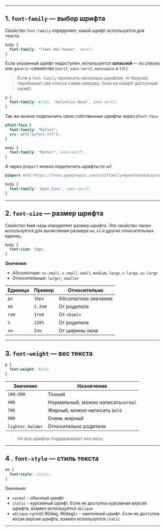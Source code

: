 
---
## 1. `font-family` — выбор шрифта

Свойство `font-family` определяет, какой шрифт используется для текста.

```css
body {
  font-family: "Times New Roman", serif;
}
```

 Если указанный шрифт недоступен, используется **запасной** — из списка или `generic`-семейства (`serif`, `sans-serif`, `monospace` и т.п.)

>Если в `font-family` прописать несколько шрифтов. то браузер перебирает сей список слева направо, пока не найдёт доступный шрифт.

``` css
p {
  font-family: Arial, "Helvetica Neue", sans-serif;
}
```

Так же можно подключить свою собственные шрифты через `@font-face`

```css
@font-face {
  font-family: "MyFont";
  src: url("myfont.ttf");
}

body {
  font-family: "MyFont", sans-serif;
}
```

А через `@import` можно подключить шрифты по url

```css
@import url('https://fonts.googleapis.com/css2?family=Open+Sans&display=swap');

body {
  font-family: 'Open Sans', sans-serif;
}
```

---
## 2. `font-size` — размер шрифта

Свойство **`font-size`** определяет размер шрифта. Это свойство также используется для вычисления размера `em`, `ex` и других относительных единиц.

```css
body {
  font-size: 16px;
}
```

 **Значения**:
- Абсолютные: `xx-small`, `x-small`, `small`, `medium`, `large`, `x-large`, `xx-large`
- Относительные: `larger`, `smaller`

| Единица | Пример  | Относительно        |
| ------- | ------- | ------------------- |
| `px`    | `16px`  | Абсолютное значение |
| `em`    | `1.2em` | От родителя         |
| `rem`   | `1rem`  | От `<html>`         |
| `%`     | `120%`  | От родителя         |
| `vw`    | `2vw`   | От ширины окна      |

---
## 3. `font-weight` — вес текста

```css
p {
  font-weight: bold;
}
```

| Значение            | Назначение                         |
| ------------------- | ---------------------------------- |
| `100–300`           | Тонкий                             |
| `400`               | Нормальный, можно написать`normal` |
| `700`               | Жирный, можно написать `bold`      |
| `900`               | Очень жирный                       |
| `lighter`, `bolder` | Относительно родителя              |

> Не все шрифты поддерживают все веса.
---

## 4 . `font-style` — стиль текста

```css
em {
  font-style: italic;
}
```

Значения:
- `normal` - обычный шрифт
- `italic` - курсивный шрифт. Если не доступна курсивная версия шрифта, взамен используется `oblique`
- `oblique` <угол[-90deg, 90deg]> - наклонный шрифт. Если не доступна косая версия шрифта, взамен используется `italic`

---

## 

